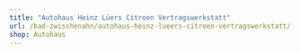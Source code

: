 ```yaml
---
title: "Autohaus Heinz Lüers Citroen Vertragswerkstatt"
url: /bad-zwischenahn/autohaus-heinz-lueers-citroen-vertragswerkstatt/
shop: Autohaus
---
```

